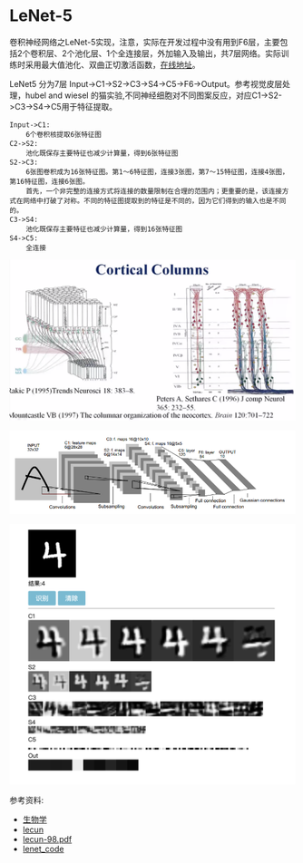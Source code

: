 # LeNet-5


卷积神经网络之LeNet-5实现，注意，实际在开发过程中没有用到F6层，主要包括2个卷积层、2个池化层、1个全连接层，外加输入及输出，共7层网络。实际训练时采用最大值池化、双曲正切激活函数，[在线地址](http://lenet5.xiuos.com)。

LeNet5 分为7层 Input->C1->S2->C3->S4->C5->F6->Output。参考视觉皮层处理，hubel and wiesel 的猫实验,不同神经细胞对不同图案反应，对应C1->S2->C3->S4->C5用于特征提取。


    Input->C1:
        6个卷积核提取6张特征图
    C2->S2:
        池化既保存主要特征也减少计算量，得到6张特征图
    S2->C3:
        6张图卷积成为16张特征图。第1～6特征图，连接3张图，第7～15特征图，连接4张图，第16特征图，连接6张图。
        首先，一个非完整的连接方式将连接的数量限制在合理的范围内；更重要的是，该连接方式在网络中打破了对称。不同的特征图提取到的特征是不同的，因为它们得到的输入也是不同的。
    C3->S4:
        池化既保存主要特征也减少计算量，得到16张特征图
    S4->C5:
        全连接


![image](https://github.com/bensema/LeNet-5/blob/master/view.png)

![image](https://github.com/bensema/LeNet-5/blob/master/lenet-5.png)

![image](https://github.com/bensema/LeNet-5/blob/master/web.png)



参考资料:
 - [生物学](https://www.coursera.org/lecture/biologyconcept/1-shi-jue-huan-lu-he-dui-shi-jue-xin-hao-de-jia-gong-zheng-he-4dD7m)
 - [lecun](http://yann.lecun.com/)
 - [lecun-98.pdf](http://yann.lecun.com/exdb/publis/pdf/lecun-98.pdf)
 - [lenet_code](https://github.com/0x7dc/LeNet-5)
